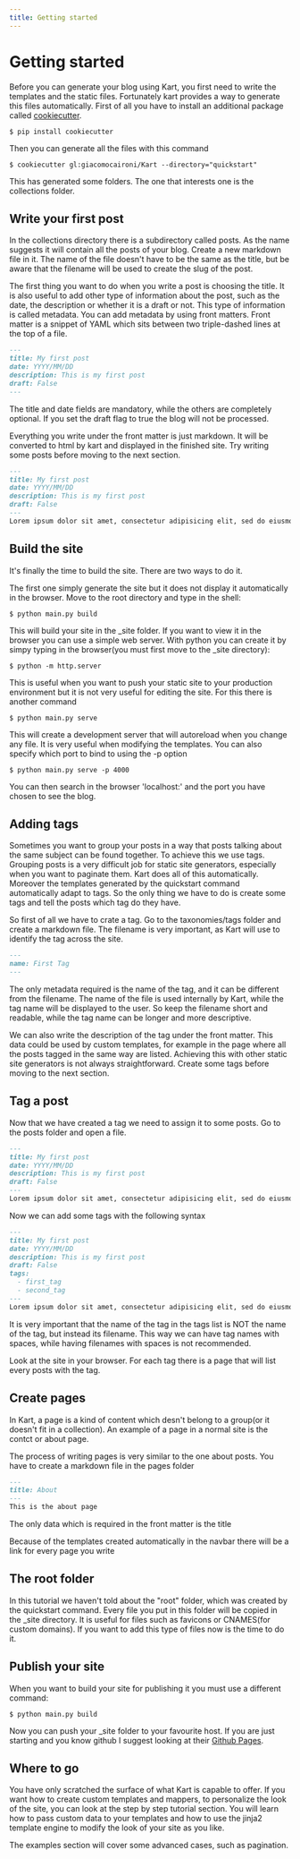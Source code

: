 ```yaml
---
title: Getting started
---
```


# Getting started

Before you can generate your blog using Kart, you first need to write the templates and the static files. Fortunately kart provides a way to generate this files automatically. First of all you have to install an additional package called [cookiecutter](https://cookiecutter.readthedocs.io/).

```shell-session
$ pip install cookiecutter
```

Then you can generate all the files with this command

```shell-session
$ cookiecutter gl:giacomocaironi/Kart --directory="quickstart"
```

This has generated some folders. The one that interests one is the collections folder.

## Write your first post

In the collections directory there is a subdirectory called posts. As the name suggests it will contain all the posts of your blog. Create a new markdown file in it. The name of the file doesn't have to be the same as the title, but be aware that the filename will be used to create the slug of the post.

The first thing you want to do when you write a post is choosing the title. It is also useful to add other type of information about the post, such as the date, the description or whether it is a draft or not. This type of information is called metadata. You can add metadata by using front matters. Front matter is a snippet of YAML which sits between two triple-dashed lines at the top of a file.

```markdown
---
title: My first post
date: YYYY/MM/DD
description: This is my first post
draft: False
---
```
The title and date fields are mandatory, while the others are completely optional. If you set the draft flag to true the blog will not be processed.

Everything you write under the front matter is just markdown. It will be converted to html by kart and displayed in the finished site. Try writing some posts before moving to the next section.

```markdown
---
title: My first post
date: YYYY/MM/DD
description: This is my first post
draft: False
---
Lorem ipsum dolor sit amet, consectetur adipisicing elit, sed do eiusmod tempor incididunt ut labore et dolore magna aliqua. Ut enim ad minim veniam, quis nostrud exercitation ullamco laboris nisi ut aliquip ex ea commodo consequat. Duis aute irure dolor in reprehenderit in voluptate velit esse cillum dolore eu fugiat nulla pariatur. Excepteur sint occaecat cupidatat non proident, sunt in culpa qui officia deserunt mollit anim id est laborum.
```

## Build the site

It's finally the time to build the site. There are two ways to do it.

The first one simply generate the site but it does not display it automatically in the browser. Move to the root directory and type in the shell:

```shell-session
$ python main.py build
```

This will build your site in the \_site folder. If you want to view it in the browser you can use a simple web server. With python you can create it by simpy typing in the browser(you must first move to the \_site directory):

```shell-session
$ python -m http.server
```

This is useful when you want to push your static site to your production environment but it is not very useful for editing the site. For this there is another command

```shell-session
$ python main.py serve
```

This will create a development server that will autoreload when you change any file. It is very useful when modifying the templates. You can also specify which port to bind to using the -p option

```shell-session
$ python main.py serve -p 4000
```
You can then search in the browser 'localhost:' and the port you have chosen to see the blog.

## Adding tags

Sometimes you want to group your posts in a way that posts talking about the same subject can be found together. To achieve this we use tags.
Grouping posts is a very difficult job for static site generators, especially when you want to paginate them. Kart does all of this automatically. Moreover the templates generated by the quickstart command automatically adapt to tags. So the only thing we have to do is create some tags and tell the posts which tag do they have.

So first of all we have to crate a tag. Go to the taxonomies/tags folder and create a markdown file. The filename is very important, as Kart will use to identify the tag across the site.

```markdown
---
name: First Tag
---
```

The only metadata required is the name of the tag, and it can be different from the filename. The name of the file is used internally by Kart, while the tag name will be displayed to the user. So keep the filename short and readable, while the tag name can be longer and more descriptive.

We can also write the description of the tag under the front matter. This data could be used by custom templates, for example in the page where all the posts tagged in the same way are listed. Achieving this with other static site generators is not always straightforward. Create some tags before moving to the next section.

## Tag a post
Now that we have created a tag we need to assign it to some posts. Go to the posts folder and open a file.
```markdown
---
title: My first post
date: YYYY/MM/DD
description: This is my first post
draft: False
---
Lorem ipsum dolor sit amet, consectetur adipisicing elit, sed do eiusmod tempor incididunt ut labore et dolore magna aliqua. Ut enim ad minim veniam, quis nostrud exercitation ullamco laboris nisi ut aliquip ex ea commodo consequat. Duis aute irure dolor in reprehenderit in voluptate velit esse cillum dolore eu fugiat nulla pariatur. Excepteur sint occaecat cupidatat non proident, sunt in culpa qui officia deserunt mollit anim id est laborum.
```
Now we can add some tags with the following syntax
```markdown
---
title: My first post
date: YYYY/MM/DD
description: This is my first post
draft: False
tags:
  - first_tag
  - second_tag
---
Lorem ipsum dolor sit amet, consectetur adipisicing elit, sed do eiusmod tempor incididunt ut labore et dolore magna aliqua. Ut enim ad minim veniam, quis nostrud exercitation ullamco laboris nisi ut aliquip ex ea commodo consequat. Duis aute irure dolor in reprehenderit in voluptate velit esse cillum dolore eu fugiat nulla pariatur. Excepteur sint occaecat cupidatat non proident, sunt in culpa qui officia deserunt mollit anim id est laborum.
```
It is very important that the name of the tag in the tags list is NOT the name of the tag, but instead its filename. This way we can have tag names with spaces, while having filenames with spaces is not recommended.

Look at the site in your browser. For each tag there is a page that will list every posts with the tag.

## Create pages

In Kart, a page is a kind of content which desn't belong to a group(or it doesn't fit in a collection). An example of a page in a normal site is the contct or about page.

The process of writing pages is very similar to the one about posts. You have to create a markdown file in the pages folder

```markdown
---
title: About
---
This is the about page
```
The only data which is required in the front matter is the title

Because of the  templates created automatically in the navbar there will be a link for every page you write

## The root folder

In this tutorial we haven't told about the "root" folder, which was created by the quickstart command. Every file you put in this folder will be copied in the \_site directory. It is useful for files such as favicons or CNAMES(for custom domains). If you want to add this type of files now is the time to do it.

## Publish your site

When you want to build your site for publishing it you must use a different command:

```shell-session
$ python main.py build
```

Now you can push your \_site folder to your favourite host. If you are just starting and you know github I suggest looking at their [Github Pages](https://pages.github.com/).

## Where to go

You have only scratched the surface of what Kart is capable to offer. If you want how to create custom templates and mappers, to personalize the look of the site, you can look at the step by step tutorial section. You will learn how to pass custom data to your templates and how to use the jinja2 template engine to modify the look of your site as you like.

The examples section will cover some advanced cases, such as pagination.
